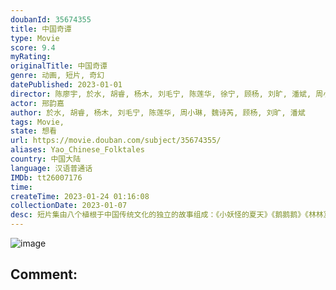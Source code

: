 ```yaml
---
doubanId: 35674355
title: 中国奇谭
type: Movie
score: 9.4
myRating: 
originalTitle: 中国奇谭
genre: 动画, 短片, 奇幻
datePublished: 2023-01-01
director: 陈廖宇, 於水, 胡睿, 杨木, 刘毛宁, 陈莲华, 徐宁, 顾杨, 刘旷, 潘斌, 周小琳, 於水, 胡睿, 徐宁
actor: 邢韵嘉
author: 於水, 胡睿, 杨木, 刘毛宁, 陈莲华, 周小琳, 魏诗芮, 顾杨, 刘旷, 潘斌
tags: Movie, 
state: 想看
url: https://movie.douban.com/subject/35674355/
aliases: Yao_Chinese_Folktales
country: 中国大陆
language: 汉语普通话
IMDb: tt26007176
time: 
createTime: 2023-01-24 01:16:08
collectionDate: 2023-01-07
desc: 短片集由八个植根于中国传统文化的独立的故事组成：《小妖怪的夏天》《鹅鹅鹅》《林林》《乡村巴士带走了王孩儿和神仙》《小满》《玉兔》《小卖部》《飞鸟与鱼》，在观众面前铺陈开一个极具中式想象力和审美魅力的“...
---
```


![image](p2885130077.jpg)

Comment: 
---

